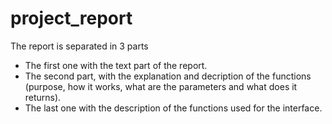 # project_report

The report is separated in 3 parts
- The first one with the text part of the report.
- The second part, with the explanation and decription of the functions (purpose, how it works, what are the parameters and what does it returns).
- The last one with the description of the functions used for the interface. 
